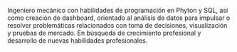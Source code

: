 

<!--
**EstebanLU-lab/EstebanLU-lab** is a ✨ _special_ ✨ repository because its `README.md` (this file) appears on your GitHub profile.
-->
Ingeniero mecánico con habilidades de programación en Phyton y SQL, así como 
creación de dashboard, orientado al análisis de datos para impulsar o resolver 
problemáticas relacionados con toma de decisiones, visualización y pruebas de 
mercado. En búsqueda de crecimiento profesional y desarrollo de nuevas habilidades 
profesionales.
